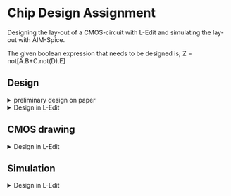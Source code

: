 # Chip Design Assignment
Designing the lay-out of a CMOS-circuit with L-Edit and simulating the lay-out with AIM-Spice.

The given boolean expression that needs to be designed is;  Z = not[A.B+C.not(D).E]

## Design

<details>
<summary>preliminary design on paper</summary>

![Tiletypes](Img/DesignOnPaper.jpg)

</details>

<details>
<summary>Design in L-Edit</summary>

![Tiletypes](Img/TruthTable_JeffreyGorissen.png)

</details>


## CMOS drawing

<details>
<summary>Design in L-Edit</summary>

![Tiletypes](Img/Design_JeffreyGorissen.png)

</details>


## Simulation

<details>
<summary>Design in L-Edit</summary>

![Tiletypes](Img/Simulation_JeffreyGorissen.png)

</details>
